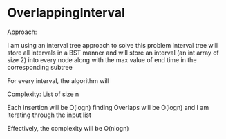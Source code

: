 # OverlappingInterval

Approach:

I am using an interval tree approach to solve this problem
Interval tree will store all intervals in a BST manner and will store
an interval (an int array of size 2) into every node along with the max value of end time in the corresponding subtree

For every interval, the algorithm will 


Complexity:
List of size n

Each insertion will be O(logn)
finding Overlaps will be O(logn)
and I am iterating through the input list

Effectively, the complexity will be O(nlogn)

